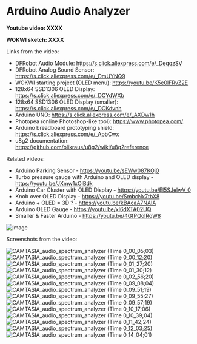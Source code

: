 # Arduino Audio Analyzer

**Youtube video: XXXX**


**WOKWI sketch: XXXX**



Links from the video:
- DFRobot Audio Module: https://s.click.aliexpress.com/e/_DeqqzSV
- DFRobot Analog Sound Sensor: https://s.click.aliexpress.com/e/_DmUYNQ9
- WOKWI starting project (OLED menu): https://youtu.be/K5e0lFRvZ2E
- 128x64 SSD1306 OLED Display: https://s.click.aliexpress.com/e/_DCYdWXb 
- 128x64 SSD1306 OLED Display (smaller): https://s.click.aliexpress.com/e/_DCKdvnh
- Arduino UNO: https://s.click.aliexpress.com/e/_AXDw1h
- Photopea (online Photoshop-like tool): https://www.photopea.com/
- Arduino breadboard prototyping shield: https://s.click.aliexpress.com/e/_ApbCwx
- u8g2 documentation: https://github.com/olikraus/u8g2/wiki/u8g2reference


Related videos:
- Arduino Parking Sensor - https://youtu.be/sEWw087KOj0
- Turbo pressure gauge with Arduino and OLED display - https://youtu.be/JXmw1xOlBdk
- Arduino Car Cluster with OLED Display - https://youtu.be/El5SJelwV_0
- Knob over OLED Display - https://youtu.be/SmbcNx7tbX8
- Arduino + OLED = 3D ? - https://youtu.be/kBAcaA7NAlA
- Arduino OLED Gauge - https://youtu.be/xI6dXTA02UQ
- Smaller & Faster Arduino - https://youtu.be/4GfPQoIRqW8


![image](https://github.com/upiir/arduino_audio_analyzer/assets/117754156/a20fc644-c64d-45df-83ff-64e4c901b58d)


Screenshots from the video:

![CAMTASIA_audio_spectrum_analyzer (Time 0_00_05;03)](https://github.com/upiir/arduino_audio_analyzer/assets/117754156/1ebde8f6-e156-4de4-9d6a-36adec1149ac)
![CAMTASIA_audio_spectrum_analyzer (Time 0_00_12;20)](https://github.com/upiir/arduino_audio_analyzer/assets/117754156/bce3a084-9dfd-4c99-ad5c-b3813036f4fb)
![CAMTASIA_audio_spectrum_analyzer (Time 0_01_27;20)](https://github.com/upiir/arduino_audio_analyzer/assets/117754156/7cb86725-9765-4997-ba06-ae01d7f5809b)
![CAMTASIA_audio_spectrum_analyzer (Time 0_01_30;12)](https://github.com/upiir/arduino_audio_analyzer/assets/117754156/9139189c-9aaa-4c47-95fa-1bf2dc909009)
![CAMTASIA_audio_spectrum_analyzer (Time 0_02_56;20)](https://github.com/upiir/arduino_audio_analyzer/assets/117754156/e71e4cb8-2b34-4981-94d8-e30ad1ebbd64)
![CAMTASIA_audio_spectrum_analyzer (Time 0_09_08;04)](https://github.com/upiir/arduino_audio_analyzer/assets/117754156/f6590fba-f316-490e-9d90-324c6927be55)
![CAMTASIA_audio_spectrum_analyzer (Time 0_09_51;19)](https://github.com/upiir/arduino_audio_analyzer/assets/117754156/93888fcb-3ea6-4c50-833f-20457a7a501d)
![CAMTASIA_audio_spectrum_analyzer (Time 0_09_55;27)](https://github.com/upiir/arduino_audio_analyzer/assets/117754156/073af568-7a51-476b-92bf-d1fdef578a97)
![CAMTASIA_audio_spectrum_analyzer (Time 0_09_57;19)](https://github.com/upiir/arduino_audio_analyzer/assets/117754156/ddd294f4-4145-42c2-acd8-5b3fbe097532)
![CAMTASIA_audio_spectrum_analyzer (Time 0_10_17;06)](https://github.com/upiir/arduino_audio_analyzer/assets/117754156/b6aaf789-8d30-427e-87be-78ce4b729ca4)
![CAMTASIA_audio_spectrum_analyzer (Time 0_10_39;04)](https://github.com/upiir/arduino_audio_analyzer/assets/117754156/3b3ff039-cecc-4f48-b046-7f1107dd6179)
![CAMTASIA_audio_spectrum_analyzer (Time 0_11_42;24)](https://github.com/upiir/arduino_audio_analyzer/assets/117754156/61736ef3-f055-4077-9d62-e388db2fd6df)
![CAMTASIA_audio_spectrum_analyzer (Time 0_12_03;25)](https://github.com/upiir/arduino_audio_analyzer/assets/117754156/5dce9125-d827-42da-b2e0-ed495172bbeb)
![CAMTASIA_audio_spectrum_analyzer (Time 0_14_04;01)](https://github.com/upiir/arduino_audio_analyzer/assets/117754156/48743987-1b92-401f-ba56-e701466bdb58)
